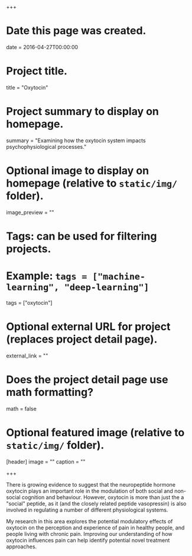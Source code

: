 +++
# Date this page was created.
date = 2016-04-27T00:00:00

# Project title.
title = "Oxytocin"

# Project summary to display on homepage.
summary = "Examining how the oxytocin system impacts psychophysiological processes."

# Optional image to display on homepage (relative to `static/img/` folder).
image_preview = ""

# Tags: can be used for filtering projects.
# Example: `tags = ["machine-learning", "deep-learning"]`
tags = ["oxytocin"]

# Optional external URL for project (replaces project detail page).
external_link = ""

# Does the project detail page use math formatting?
math = false

# Optional featured image (relative to `static/img/` folder).
[header]
image = ""
caption = ""

+++

There is growing evidence to suggest that the neuropeptide hormone oxytocin plays an important role in the modulation of both social and non-social cognition and behaviour. However, oxytocin is more than just the a "social" peptide, as it (and the closely related peptide vasopressin) is also involved in regulating a number of different physiological systems.

My research in this area explores the potential modulatory effects of oxytocin on the perception and experience of pain in healthy people, and people living with chronic pain. Improving our understanding of how oxytocin influences pain can help identify potential novel treatment approaches.
